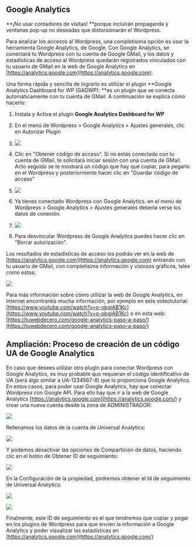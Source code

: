 ## Google Analytics

**¡No usar contadores de visitas! **porque incluirán propaganda y ventanas pop-up no deseadas que distorsionarán el Wordpress.

Para analizar los accesos al Wordpress, una completísima opción es usar la herramienta Google Analytics, de Google. Con Google Analytics, se conectará tu Wordpress con tu cuenta de Google GMail, y los datos y estadísticas de acceso al Wordpress quedarán registrados vinculados con tu usuario de GMail en la web de Google Analytics en [https://analytics.google.com](https://analytics.google.com).

Una forma rápida y sencilla de lograrlo es utilizar el plugin **Google Analytics Dashboard for WP \(GADWP\): **es un plugin que se conecta automáticamente con tu cuenta de GMail. A continuación se explica cómo hacerlo:

1. Instala y Activa el plugin **Google Analytics Dashboard for WP**

2. En el menú de Wordpress &gt; Google Analytics &gt; Ajustes generales, clic en Autorizar Plugin
3. ![](https://catedu.gitbooks.io/atrevete-con-wordpress/content/assets/google-analytics-1.png)
4. Clic en "Obtener código de acceso". Si no estás conectado con tu cuenta de GMail, te solicitará iniciar sesión con una cuenta de GMail. Acto seguido se te mostrará un código que hay que copiar, para pegarlo en el Wordpress y posteriormente hacer clic en "Guardar código de acceso"
5. ![](https://catedu.gitbooks.io/atrevete-con-wordpress/content/assets/google-analytics-2.png)
6. Ya tienes conectado Wordpress con Google Analytics. en el menú de Wordpress &gt; Google Analytics &gt; Ajustes generales debería verse los datos de conexión. 
7. ![](https://catedu.gitbooks.io/atrevete-con-wordpress/content/assets/google-analytics-3.png)
8. Para desvincular Wordpress de Google Analytics puedes hacer clic en "Borrar autorización".

Los resultados de estadísticas de acceso los podrás ver en la web de [https://analytics.google.com](https://analytics.google.com) entrando con tu usuario de GMail, con completísima información y vistosos gráficos, tales como estos:

![](https://catedu.gitbooks.io/atrevete-con-wordpress/content/assets/google-analytics-4.png)

Para más información sobre cómo utilizar la web de Google Analytics, en Internet encontraréis mucha información,  por ejemplo en este videotutorial: [https://www.youtube.com/watch?v=o-obgiAB1Kc](https://www.youtube.com/watch?v=o-obgiAB1Kc) o en esta web: [https://tuwebdecero.com/google-analytics-paso-a-paso/](https://tuwebdecero.com/google-analytics-paso-a-paso/)

## Ampliación: Proceso de creación de un código UA de Google Analytics

En caso que desees utilizar otro plugin para conectar Wordpress con Google Analytics, es muy probable que requieran el código identificativo de UA \(será algo similar a UA-1234567-8\) que lo proporciona Google Analytics. En estos casos, para poder usar Google Analytics, hay que conectar Wordpress con Google API. Para ello hay que ir a la web de Google Analytics [https://analytics.google.com](https://analytics.google.com/) y crear una nueva cuenta desde la zona de ADMINISTRADOR:

![](https://catedu.gitbooks.io/atrevete-con-wordpress/content/assets/g_embedder_paso1.png)

Rellenamos los datos de la cuenta de Universal Analytics:

![](https://catedu.gitbooks.io/atrevete-con-wordpress/content/assets/g_embedder_paso2.png)

Y podemos desactivar las opciones de Compartición de datos, haciendo clic en el botón de Obtener ID de seguimiento:

![](https://catedu.gitbooks.io/atrevete-con-wordpress/content/assets/g_embedder_paso3.png)

En la Configuración de la propiedad, podremos obtener el Id de seguimiento de Universal Analytics:

![](https://catedu.gitbooks.io/atrevete-con-wordpress/content/assets/g_embedder_paso4.png)

![](https://catedu.gitbooks.io/atrevete-con-wordpress/content/assets/g_embedder_paso5.png)

Finalmente, este ID de seguimiento es el que tendremos que copiar y pegar en los plugins de Wordpress para que envíen la información a Google Analytics y poder visualizar las estadísticas en [https://analytics.google.com](https://analytics.google.com/)

